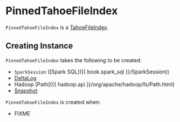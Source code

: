 # PinnedTahoeFileIndex

`PinnedTahoeFileIndex` is a [TahoeFileIndex](TahoeFileIndex.md).

## Creating Instance

`PinnedTahoeFileIndex` takes the following to be created:

* <span id="spark"> `SparkSession` ([Spark SQL]({{ book.spark_sql }}/SparkSession))
* <span id="deltaLog"> [DeltaLog](DeltaLog.md)
* <span id="path"> Hadoop [Path]({{ hadoop.api }}/org/apache/hadoop/fs/Path.html)
* <span id="snapshot"> [Snapshot](Snapshot.md)

`PinnedTahoeFileIndex` is created when:

* FIXME

